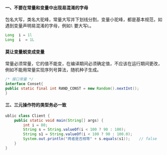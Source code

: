 #### 一、不要在常量和变量中出现易混淆的字母

包名大写，类名大驼峰，常量大写并下划线分割，变量小驼峰，都是基本规范，如遇到变量声明易混淆的字母，例如`l` 要大写`L`。

```java
Long  i = 1l
Long  i  = 1L
```

#### 莫让变量蜕变成变量

常量必须常量，它的值不能变，在编译期间必须确定值，不应该在运行期间更改，例如不能用常量实现序列号算法，随机种子生成。

```java
/* 接口常量 */
interface Conset{
public static final int RAND_CONST = new Random().nextInt();
}
```

#### 三、三元操作符的类型务必一致

```java
ublic class Client {
    public static void main(String[] args) {
        int i = 80;
        String s = String.valueOf(i < 100 ? 90 : 100);
        String s1 = String.valueOf(i < 100 ? 90 : 100.0);
        System.out.println("两者是否相等" + s.equals(s1));	// false
    }
}
```

